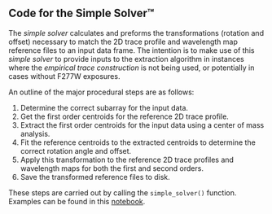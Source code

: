 ## Code for the Simple Solver&trade;

The *simple solver* calculates and preforms the transformations (rotation and offset) necessary to match the 2D trace profile and wavelength map reference files to an input data frame. The intention is to make use of this *simple solver* to provide inputs to the extraction algorithm in instances where the *empirical trace construction* is not being used, or potentially in cases without F277W exposures.

An outline of the major procedural steps are as follows:
1. Determine the correct subarray for the input data.
2. Get the first order centroids for the reference 2D trace profile.
3. Extract the first order centroids for the input data using a center of mass analysis.
4. Fit the reference centroids to the extracted centroids to determine the correct rotation angle and offset.
5. Apply this transformation to the reference 2D trace profiles and wavelength maps for both the first and second orders.
6. Save the transformed reference files to disk.

These steps are carried out by calling the `simple_solver()` function. Examples can be found in this [notebook](https://github.com/njcuk9999/jwst-mtl/blob/master/SOSS/extract/Simple_solver/simple_solver.ipynb).
